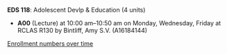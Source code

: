 **EDS 118**: Adolescent Devlp & Education (4 units)

- **A00** (Lecture) at 10:00 am–10:50 am on Monday, Wednesday, Friday at RCLAS R130 by Bintliff, Amy S.V. (A16184144)

[Enrollment numbers over time](./EDS118.tsv)
